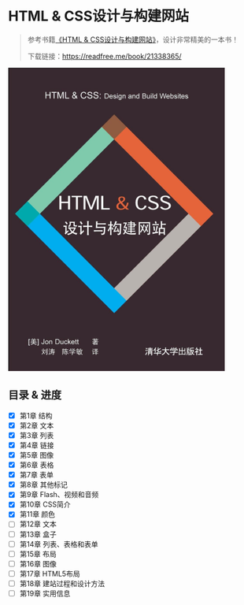 # HTML & CSS设计与构建网站

> 参考书籍[《HTML & CSS设计与构建网站》](https://book.douban.com/subject/21338365/)，设计非常精美的一本书！
>
> 下载链接：<https://readfree.me/book/21338365/>

![1555325118211](assets/1555325118211.png)

## 目录 & 进度

- [x] 第1章 结构
- [x] 第2章 文本
- [x] 第3章 列表
- [x] 第4章 链接
- [x] 第5章 图像
- [x] 第6章 表格
- [x] 第7章 表单
- [x] 第8章 其他标记
- [x] 第9章 Flash、视频和音频
- [x] 第10章 CSS简介
- [x] 第11章 颜色
- [ ] 第12章 文本
- [ ] 第13章 盒子
- [ ] 第14章 列表、表格和表单
- [ ] 第15章 布局
- [ ] 第16章 图像
- [ ] 第17章 HTML5布局
- [ ] 第18章 建站过程和设计方法
- [ ] 第19章 实用信息
